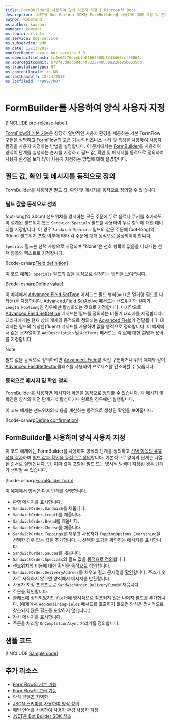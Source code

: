 ```yaml
---
title: FormBuilder를 사용하여 양식 사용자 지정 | Microsoft Docs
description: .NET용 Bot Builder SDK용 FormBuilder를 사용하여 대화 흐름 및 콘텐츠를 동적으로 변경하고 사용자 지정하는 방법을 알아봅니다.
author: RobStand
ms.author: kamrani
manager: kamrani
ms.topic: article
ms.service: bot-service
ms.subservice: sdk
ms.date: 12/13/2017
monikerRange: azure-bot-service-3.0
ms.openlocfilehash: 1c4e60f76ecebfa01664500b8343d60ccff0064c
ms.sourcegitcommit: b78fe3d8dd604c4f7233740658a229e85b8535dd
ms.translationtype: HT
ms.contentlocale: ko-KR
ms.lasthandoff: 10/24/2018
ms.locfileid: "49997700"
---
```

# <a name="customize-a-form-using-formbuilder"></a>FormBuilder를 사용하여 양식 사용자 지정

[!INCLUDE [pre-release-label](../includes/pre-release-label-v3.md)]

[FormFlow의 기본 기능](bot-builder-dotnet-formflow.md)은 상당히 일반적인 사용자 환경을 제공하는 기본 FormFlow 구현을 설명하고 [FormFlow의 고급 기능](bot-builder-dotnet-formflow-advanced.md)은 비즈니스 논리 및 특성을 사용하여 사용자 환경을 사용자 지정하는 방법을 설명합니다. 이 문서에서는 [FormBuilder][formBuilder]를 사용하여 양식이 단계를 실행하는 순서를 지정하고 필드 값, 확인 및 메시지를 동적으로 정의하여 사용자 환경을 보다 많이 사용자 지정하는 방법에 대해 설명합니다. 

## <a name="dynamically-define-field-values-confirmations-and-messages"></a>필드 값, 확인 및 메시지를 동적으로 정의

FormBuilder를 사용하면 필드 값, 확인 및 메시지를 동적으로 정의할 수 있습니다.

### <a name="dynamically-define-field-values"></a>필드 값을 동적으로 정의 

foot-long(약 30cm) 샌드위치를 명시하는 모든 주문에 무료 음료나 쿠키를 추가하도록 설계된 샌드위치 봇은 `Sandwich.Specials` 필드를 사용하여 무료 항목에 대한 데이터를 저장합니다. 이 경우 `Sandwich.Specials` 필드의 값은 주문에 foot-long(약 30cm) 샌드위치 포함 여부에 따라 각 주문에 대해 동적으로 설정되어야 합니다. 

`Specials` 필드는 선택 사항으로 지정되며 "None"은 선호 항목이 없음을 나타내는 선택 항목의 텍스트로 지정됩니다.

[!code-csharp[Field definition](../includes/code/dotnet-formflow-formbuilder.cs#fieldDefinition)]

이 코드 예제는 `Specials` 필드의 값을 동적으로 설정하는 방법을 보여줍니다. 

[!code-csharp[Define value](../includes/code/dotnet-formflow-formbuilder.cs#defineValue)]

이 예제에서 [Advanced.Field.SetType][setType] 메서드는 필드 형식(`null`은 열거형 필드를 나타냄)을 지정합니다. [Advanced.Field.SetActive][setActive] 메서드는 샌드위치의 길이가 `Length.FootLong`인 경우에만 활성화되는 것으로 지정합니다. 마지막으로 [Advanced.Field.SetDefine][setDefine] 메서드는 필드를 정의하는 비동기 대리자를 지정합니다. 대리자에게는 현재 상태 개체와 동적으로 정의되는 [Advanced.Field][field]가 전달됩니다. 대리자는 필드의 유창한(fluent) 메서드를 사용하여 값을 동적으로 정의합니다. 이 예제에서 값은 문자열이고 `AddDescription` 및 `AddTerms` 메서드는 각 값에 대한 설명과 용어를 지정합니다.

> [!NOTE]
> 필드 값을 동적으로 정의하려면 [Advanced.IField][iField]를 직접 구현하거나 위의 예제와 같이 [Advanced.FieldReflector][FieldReflector]클래스를 사용하여 프로세스를 간소화할 수 있습니다. 

### <a name="dynamically-define-messages-and-confirmations"></a>동적으로 메시지 및 확인 정의

FormBuilder를 사용하면 메시지와 확인을 동적으로 정의할 수 있습니다. 각 메시지 및 확인은 양식의 이전 단계가 비활성이거나 완료된 경우에만 실행됩니다. 

이 코드 예제는 샌드위치의 비용을 계산하는 동적으로 생성된 확인을 보여줍니다. 

[!code-csharp[Define confirmation](../includes/code/dotnet-formflow-formbuilder.cs#defineConfirmation)]

## <a name="customize-a-form-using-formbuilder"></a>FormBuilder를 사용하여 양식 사용자 지정

이 코드 예제에는 FormBuilder를 사용하여 양식의 단계를 정의하고 [선택 항목의 유효성을 검사](bot-builder-dotnet-formflow-advanced.md#add-business-logic)하며 [필드 값과 확인을 동적으로 정의](#dynamically-define-field-values-confirmations-and-messages)합니다. 기본적으로 양식의 단계는 나열된 순서로 실행됩니다. 단, 이미 값이 포함된 필드 또는 명시적 탐색이 지정된 경우 단계가 생략될 수 있습니다. 

[!code-csharp[FormBuilder form](../includes/code/dotnet-formflow-formbuilder.cs#formBuilderForm)]

이 예제에서 양식은 다음 단계를 실행합니다.

- 환영 메시지를 표시합니다. 
- `SandwichOrder.Sandwich`를 채웁니다. 
- `SandwichOrder.Length`를 채웁니다. 
- `SandwichOrder.Bread`를 채웁니다. 
- `SandwichOrder.Cheese`를 채웁니다. 
- `SandwichOrder.Toppings`를 채우고 사용자가 `ToppingOptions.Everything`을 선택한 경우 없는 값을 추가합니다. -. 선택한 토핑을 확인하는 메시지를 표시합니다. 
- `SandwichOrder.Sauces`를 채웁니다. 
- `SandwichOrder.Specials`의 필드 값을 [동적으로 정의](#dynamically-define-field-values)합니다. 
- 샌드위치의 비용에 대한 확인을 [동적으로 정의](#dynamically-define-messages-and-confirmations)합니다. 
- `SandwichOrder.DeliveryAddress`를 채우고 결과 문자열을 [확인](bot-builder-dotnet-formflow-advanced.md#add-business-logic)합니다. 주소가 숫자로 시작하지 않으면 양식에서 메시지를 반환합니다. 
- 사용자 지정 프롬프트로 `SandwichOrder.DeliveryTime`을 채웁니다. 
- 주문을 확인합니다. 
- 클래스에 정의되었지만 `Field`에 명시적으로 참조되지 않은 나머지 필드를 추가합니다. (예제에서 `AddRemainingFields` 메서드를 호출하지 않으면 양식은 명시적으로 참조되지 않은 필드를 포함하지 않습니다.) 
- 감사 메시지를 표시합니다. 
- 주문을 처리할 `OnCompletionAsync` 처리기를 정의합니다. 

## <a name="sample-code"></a>샘플 코드

[!INCLUDE [Sample code](../includes/snippet-dotnet-formflow-samples.md)]

## <a name="additional-resources"></a>추가 리소스

- [FormFlow의 기본 기능](bot-builder-dotnet-formflow.md)
- [FormFlow의 고급 기능](bot-builder-dotnet-formflow-advanced.md)
- [양식 콘텐츠 지역화](bot-builder-dotnet-formflow-localize.md)
- [JSON 스키마를 사용하여 양식 정의](bot-builder-dotnet-formflow-json-schema.md)
- [패턴 언어를 사용하여 사용자 환경 사용자 지정](bot-builder-dotnet-formflow-pattern-language.md)
- <a href="/dotnet/api/?view=botbuilder-3.11.0" target="_blank">.NET용 Bot Builder SDK 참조</a>

[formBuilder]: /dotnet/api/microsoft.bot.builder.formflow.formbuilder-1

[setType]: /dotnet/api/microsoft.bot.builder.formflow.advanced.field-1.settype

[setActive]: /dotnet/api/microsoft.bot.builder.formflow.advanced.field-1.setactive

[setDefine]: /dotnet/api/microsoft.bot.builder.formflow.advanced.field-1.setdefine

[field]: /dotnet/api/microsoft.bot.builder.formflow.advanced.field-1

[iField]: /dotnet/api/microsoft.bot.builder.formflow.advanced.ifield-1

[FieldReflector]: /dotnet/api/microsoft.bot.builder.formflow.advanced.fieldreflector-1
